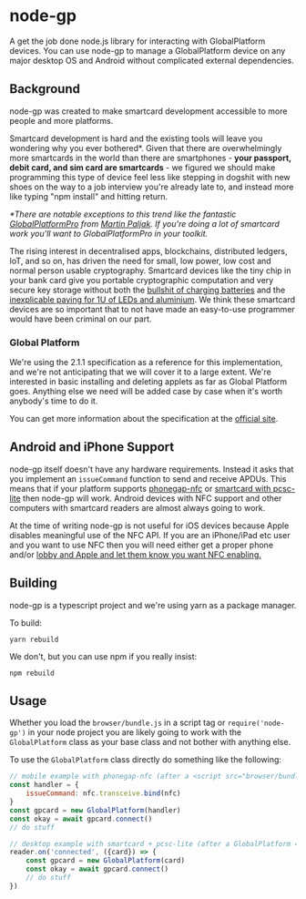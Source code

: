 # node-gp

A get the job done node.js library for interacting with GlobalPlatform devices. You can use node-gp to manage a GlobalPlatform device on any major desktop OS and Android without complicated external dependencies.

## Background 

node-gp was created to make smartcard development accessible to more people and more platforms. 

Smartcard development is hard and the existing tools will leave you wondering why you ever bothered*. Given that there are overwhelmingly more smartcards in the world than there are smartphones - **your passport, debit card, and sim card are smartcards** - we figured we should make programming this type of device feel less like stepping in dogshit with new shoes on the way to a job interview you're already late to, and instead more like typing "npm install" and hitting return.

_*There are notable exceptions to this trend like the fantastic [GlobalPlatformPro](https://github.com/martinpaljak/GlobalPlatformPro) from [Martin Paljak](https://github.com/martinpaljak). If you're doing a lot of smartcard work you'll want to GlobalPlatformPro in your toolkit._

The rising interest in decentralised apps, blockchains, distributed ledgers, IoT, and so on, has driven the need for small, low power, low cost and normal person usable cryptography. Smartcard devices like the tiny chip in your bank card give you portable cryptographic computation and very secure key storage without both the [bullshit of charging batteries](https://www.macworld.co.uk/how-to/apple/improve-apple-watch-battery-life-3609928/) and the [inexplicable paying for 1U of LEDs and aluminium](https://medium.com/@simonvc/hsms-are-bullshit-imho-f9f736e1e5f2). We think these smartcard devices are so important that to not have made an easy-to-use programmer would have been criminal on our part.

### Global Platform

We're using the 2.1.1 specification as a reference for this implementation, and we're not anticipating that we will cover it to a large extent. We're interested in basic installing and deleting applets as far as Global Platform goes. Anything else we need will be added case by case when it's worth anybody's time to do it.

You can get more information about the specification at the [official site](https://globalplatform.org/specs-library/).

## Android and iPhone Support

node-gp itself doesn't have any hardware requirements. Instead it asks that you implement an `issueCommand` function to send and receive APDUs. This means that if your platform supports [phonegap-nfc](https://github.com/chariotsolutions/phonegap-nfc) or [smartcard with pcsc-lite](https://www.npmjs.com/package/smartcard) then node-gp will work. Android devices with NFC support and other computers with smartcard readers are almost always going to work.

At the time of writing node-gp is not useful for iOS devices because Apple disables meaningful use of the NFC API. If you are an iPhone/iPad etc user and you want to use NFC then you will need either get a proper phone and/or [lobby and Apple and let them know you want NFC enabling.](https://www.apple.com/feedback/iphone.html)

## Building

node-gp is a typescript project and we're using yarn as a package manager.

To build:

`yarn rebuild`

We don't, but you can use npm if you really insist:

`npm rebuild`

## Usage

Whether you load the `browser/bundle.js` in a script tag or `require('node-gp')` in your node project you are likely going to work with the `GlobalPlatform` class as your base class and not bother with anything else.

To use the `GlobalPlatform` class directly do something like the following:

```javascript
// mobile example with phonegap-nfc (after a <script src="browser/bundle.js">)
const handler = {
    issueCommand: nfc.transceive.bind(nfc)
}
const gpcard = new GlobalPlatform(handler)
const okay = await gpcard.connect()
// do stuff
```

```javascript
// desktop example with smartcard + pcsc-lite (after a GlobalPlatform = require("node-gp"))
reader.on('connected', ({card}) => {
    const gpcard = new GlobalPlatform(card)
    const okay = await gpcard.connect()
    // do stuff
})
```

